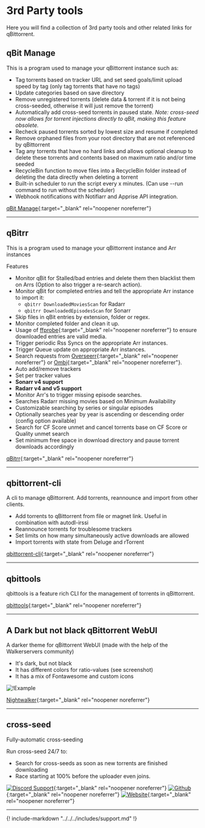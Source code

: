 # 3rd Party tools

Here you will find a collection of 3rd party tools and other related links for qBittorrent.

## qBit Manage

This is a program used to manage your qBittorrent instance such as:

- Tag torrents based on tracker URL and set seed goals/limit upload speed by tag (only tag torrents that have no tags)
- Update categories based on save directory
- Remove unregistered torrents (delete data & torrent if it is not being cross-seeded, otherwise it will just remove the torrent)
- Automatically add cross-seed torrents in paused state. *Note: cross-seed now allows for torrent injections directly to qBit, making this feature obsolete.*
- Recheck paused torrents sorted by lowest size and resume if completed
- Remove orphaned files from your root directory that are not referenced by qBittorrent
- Tag any torrents that have no hard links and allows optional cleanup to delete these torrents and contents based on maximum ratio and/or time seeded
- RecycleBin function to move files into a RecycleBin folder instead of deleting the data directly when deleting a torrent
- Built-in scheduler to run the script every x minutes. (Can use --run command to run without the scheduler)
- Webhook notifications with Notifiarr and Apprise API integration.

[qBit Manage](https://github.com/StuffAnThings/qbit_manage){:target="_blank" rel="noopener noreferrer"}

------

## qBitrr

This is a program used to manage your qBittorrent instance and Arr instances

Features

- Monitor qBit for Stalled/bad entries and delete them then blacklist them on Arrs (Option to also trigger a re-search action).
- Monitor qBit for completed entries and tell the appropriate Arr instance to import it:
   - `qbitrr DownloadedMoviesScan` for Radarr
   - `qbitrr DownloadedEpisodesScan` for Sonarr
- Skip files in qBit entries by extension, folder or regex.
- Monitor completed folder and clean it up.
- Usage of [ffprobe](https://github.com/FFmpeg/FFmpeg){:target="_blank" rel="noopener noreferrer"} to ensure downloaded entries are valid media.
- Trigger periodic Rss Syncs on the appropriate Arr instances.
- Trigger Queue update on appropriate Arr instances.
- Search requests from [Overseerr](https://github.com/sct/overseerr){:target="_blank" rel="noopener noreferrer"} or [Ombi](https://github.com/Ombi-app/Ombi){:target="_blank" rel="noopener noreferrer"}.
- Auto add/remove trackers
- Set per tracker values
- **Sonarr v4 support**
- **Radarr v4 and v5 support**
- Monitor Arr's to trigger missing episode searches.
- Searches Radarr missing movies based on Minimum Availability
- Customizable searching by series or singular episodes
- Optionally searches year by year is ascending or descending order (config option available)
- Search for CF Score unmet and cancel torrents base on CF Score or Quality unmet search
- Set minimum free space in download directory and pause torrent downloads accordingly

[qBitrr](https://github.com/feramance/qbitrr){:target="_blank" rel="noopener noreferrer"}

------

## qbittorrent-cli

A cli to manage qBittorrent. Add torrents, reannounce and import from other clients.

- Add torrents to qBittorrent from file or magnet link. Useful in combination with autodl-irssi
- Reannounce torrents for troublesome trackers
- Set limits on how many simultaneously active downloads are allowed
- Import torrents with state from Deluge and rTorrent

[qbittorrent-cli](https://github.com/ludviglundgren/qbittorrent-cli){:target="_blank" rel="noopener noreferrer"}

------

## qbittools

qbittools is a feature rich CLI for the management of torrents in qBittorrent.

[qbittools](https://gitlab.com/AlexKM/qbittools){:target="_blank" rel="noopener noreferrer"}

------

## A Dark but not black qBittorrent WebUI

A darker theme for qBittorrent WebUI (made with the help of the Walkerservers community)

- It's dark, but not black
- It has different colors for ratio-values (see screenshot)
- It has a mix of Fontawesome and custom icons

![!Example](https://raw.githubusercontent.com/brettpetch/nightwalker/main/preview.png)

[Nightwalker](https://github.com/brettpetch/nightwalker){:target="_blank" rel="noopener noreferrer"}

------

## cross-seed

Fully-automatic cross-seeding

Run cross-seed 24/7 to:

- Search for cross-seeds as soon as new torrents are finished downloading
- Race starting at 100% before the uploader even joins.

[![Discord Support](https://img.shields.io/discord/880949701845872672?style=flat-square&color=4051B5&logo=discord)](https://discord.gg/jpbUFzS5Wb){:target="_blank" rel="noopener noreferrer"}
[![Github](https://img.shields.io/github/v/release/mmgoodnow/cross-seed?color=4051B5&display_name=tag&label=Version&logo=github)](https://github.com/mmgoodnow/cross-seed){:target="_blank" rel="noopener noreferrer"}
[![Website](https://img.shields.io/website?label=Website&url=https%3A%2F%2Fwww.cross-seed.org%2F)](https://www.cross-seed.org/){:target="_blank" rel="noopener noreferrer"}

------

{! include-markdown "../../../includes/support.md" !}
<!-- --8<-- "includes/support.md" -->
